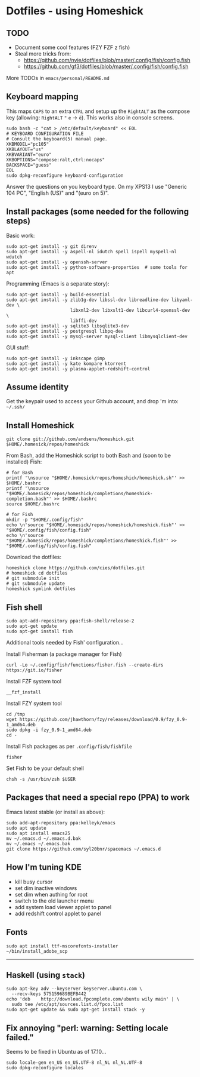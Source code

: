 # Dotfiles - using Homeshick




## TODO

* Document some cool features (FZY FZF z fish)
* Steal more tricks from:
   * https://github.com/nvie/dotfiles/blob/master/.config/fish/config.fish
   * https://github.com/gf3/dotfiles/blob/master/.config/fish/config.fish

More TODOs in `emacs/personal/README.md`


## Keyboard mapping

This maps `CAPS` to an extra `CTRL` and setup up the `RightALT` as the compose key
(allowing: `RightALT` `"` `e` -> `ë`). This works also in console screens.

    sudo bash -c "cat > /etc/default/keyboard" << EOL
    # KEYBOARD CONFIGURATION FILE
    # Consult the keyboard(5) manual page.
    XKBMODEL="pc105"
    XKBLAYOUT="us"
    XKBVARIANT="euro"
    XKBOPTIONS="compose:ralt,ctrl:nocaps"
    BACKSPACE="guess"
    EOL
    sudo dpkg-reconfigure keyboard-configuration

Answer the questions on you keyboard type. On my XPS13 I use "Generic 104 PC", "English (US)" and "(euro on 5)".


## Install packages (some needed for the following steps)

Basic work:

    sudo apt-get install -y git direnv
    sudo apt-get install -y aspell-nl idutch spell ispell myspell-nl wdutch
    sudo apt-get install -y openssh-server
    sudo apt-get install -y python-software-properties  # some tools for apt

Programming (Emacs is a separate story):

    sudo apt-get install -y build-essential
    sudo apt-get install -y zlib1g-dev libssl-dev libreadline-dev libyaml-dev \
                            libxml2-dev libxslt1-dev libcurl4-openssl-dev \
                            libffi-dev
    sudo apt-get install -y sqlite3 libsqlite3-dev
    sudo apt-get install -y postgresql libpq-dev
    sudo apt-get install -y mysql-server mysql-client libmysqlclient-dev

GUI stuff:

    sudo apt-get install -y inkscape gimp
    sudo apt-get install -y kate kompare ktorrent
    sudo apt-get install -y plasma-applet-redshift-control

## Assume identity

Get the keypair used to access your Github account, and drop 'm into: `~/.ssh/`


## Install Homeshick

    git clone git://github.com/andsens/homeshick.git $HOME/.homesick/repos/homeshick

From Bash, add the Homeshick script to both Bash and (soon to be installed) Fish:

    # for Bash
    printf '\nsource "$HOME/.homesick/repos/homeshick/homeshick.sh"' >> $HOME/.bashrc
    printf '\nsource "$HOME/.homesick/repos/homeshick/completions/homeshick-completion.bash"' >> $HOME/.bashrc
    source $HOME/.bashrc

    # for Fish
    mkdir -p "$HOME/.config/fish" 
    echo \n'source "$HOME/.homesick/repos/homeshick/homeshick.fish"' >> "$HOME/.config/fish/config.fish"
    echo \n'source "$HOME/.homesick/repos/homeshick/completions/homeshick.fish"' >> "$HOME/.config/fish/config.fish"

Download the dotfiles:

    homeshick clone https://github.com/cies/dotfiles.git
    # homeshick cd dotfiles
    # git submodule init
    # git submodule update
    homeshick symlink dotfiles


## Fish shell

    sudo apt-add-repository ppa:fish-shell/release-2
    sudo apt-get update
    sudo apt-get install fish
    
Additional tools needed by Fish' configuration...

Install Fisherman (a package manager for Fish)

    curl -Lo ~/.config/fish/functions/fisher.fish --create-dirs https://git.io/fisher

Install FZF system tool

    __fzf_install

Install FZY system tool
    
    cd /tmp
    wget https://github.com/jhawthorn/fzy/releases/download/0.9/fzy_0.9-1_amd64.deb
    sudo dpkg -i fzy_0.9-1_amd64.deb
    cd -

Install Fish packages as per `.config/fish/fishfile`

    fisher

Set Fish to be your default shell
    
    chsh -s /usr/bin/zsh $USER

    
    
## Packages that need a special repo (PPA) to work

Emacs latest stable (or install as above):

    sudo add-apt-repository ppa:kelleyk/emacs
    sudo apt update
    sudo apt install emacs25
    mv ~/.emacs.d ~/.emacs.d.bak
    mv ~/.emacs ~/.emacs.bak
    git clone https://github.com/syl20bnr/spacemacs ~/.emacs.d


## How I'm tuning KDE

* kill busy cursor
* set dim inactive windows
* set dim when authing for root
* switch to the old launcher menu
* add system load viewer applet to panel
* add redshift control applet to panel


## Fonts

    sudo apt install ttf-mscorefonts-installer
    ~/bin/install_adobe_scp

--------------
    
    
    
## Haskell (using `stack`)

    sudo apt-key adv --keyserver keyserver.ubuntu.com \
      --recv-keys 575159689BEFB442
    echo 'deb    http://download.fpcomplete.com/ubuntu wily main' | \
      sudo tee /etc/apt/sources.list.d/fpco.list
    sudo apt-get update && sudo apt-get install stack -y





## Fix annoying "perl: warning: Setting locale failed."

Seems to be fixed in Ubuntu as of 17.10...

    sudo locale-gen en_US en_US.UTF-8 nl_NL nl_NL.UTF-8
    sudo dpkg-reconfigure locales
